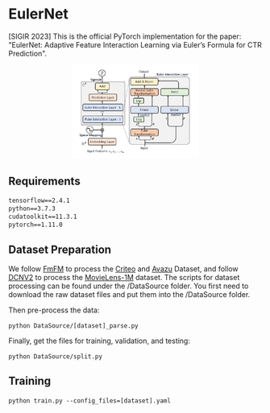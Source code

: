 # EulerNet
[SIGIR 2023] This is the official PyTorch implementation for the paper: "EulerNet: Adaptive Feature Interaction Learning via Euler’s Formula for CTR Prediction".

<div align=center><img src="Asset/EulerNet.png" width=50% height=50%>
<div align=left>

## Requirements

```
tensorflow==2.4.1
python==3.7.3
cudatoolkit==11.3.1
pytorch==1.11.0
```

## Dataset Preparation

We follow [FmFM](https://github.com/yahoo/FmFM) to process the [Criteo](http://labs.criteo.com/2014/02/kaggle-display-advertising-challenge-dataset/) and [Avazu](https://www.kaggle.com/c/avazu-ctr-prediction/data) Dataset, and follow [DCNV2](https://dl.acm.org/doi/abs/10.1145/3442381.3450078) to process the [MovieLens-1M](https://drive.google.com/drive/folders/1so0lckI6N6_niVEYaBu-LIcpOdZf99kj?usp=sharing) dataset.
The scripts for dataset processing can be found under the /DataSource folder.
You first need to download the raw dataset files and put them into the /DataSource folder.

Then pre-process the data:
```
python DataSource/[dataset]_parse.py
```

Finally, get the files for training, validation, and testing:
```
python DataSource/split.py
```

## Training

```
python train.py --config_files=[dataset].yaml
```

